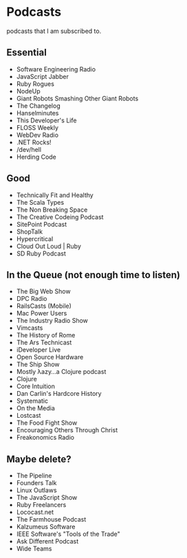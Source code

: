 # Podcasts

podcasts that I am subscribed to.

## Essential

- Software Engineering Radio
- JavaScript Jabber
- Ruby Rogues
- NodeUp
- Giant Robots Smashing Other Giant Robots
- The Changelog
- Hanselminutes
- This Developer's Life
- FLOSS Weekly
- WebDev Radio
- .NET Rocks!
- /dev/hell
- Herding Code

## Good

- Technically Fit and Healthy
- The Scala Types
- The Non Breaking Space
- The Creative Codeing Podcast
- SitePoint Podcast
- ShopTalk
- Hypercritical
- Cloud Out Loud | Ruby
- SD Ruby Podcast

## In the Queue (not enough time to listen)

- The Big Web Show
- DPC Radio
- RailsCasts (Mobile)
- Mac Power Users
- The Industry Radio Show
- Vimcasts
- The History of Rome
- The Ars Technicast
- iDeveloper Live
- Open Source Hardware
- The Ship Show
- Mostly λazy…a Clojure podcast
- Clojure
- Core Intuition
- Dan Carlin's Hardcore History
- Systematic
- On the Media
- Lostcast
- The Food Fight Show
- Encouraging Others Through Christ
- Freakonomics Radio

## Maybe delete?
 
- The Pipeline
- Founders Talk
- Linux Outlaws
- The JavaScript Show
- Ruby Freelancers
- Lococast.net
- The Farmhouse Podcast
- Kalzumeus Software
- IEEE Software's "Tools of the Trade"
- Ask Different Podcast
- Wide Teams
